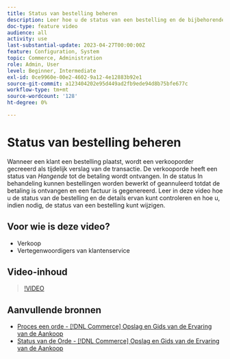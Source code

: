 ```yaml
---
title: Status van bestelling beheren
description: Leer hoe u de status van een bestelling en de bijbehorende details kunt controleren en hoe u de status van een bestelling kunt wijzigen.
doc-type: feature video
audience: all
activity: use
last-substantial-update: 2023-04-27T00:00:00Z
feature: Configuration, System
topic: Commerce, Administration
role: Admin, User
level: Beginner, Intermediate
exl-id: 0ce9960e-00e2-4602-9a12-4e12883b92e1
source-git-commit: a123404202e95d449ad2fb9ede94d8b75bfe677c
workflow-type: tm+mt
source-wordcount: '128'
ht-degree: 0%

---
```


# Status van bestelling beheren

Wanneer een klant een bestelling plaatst, wordt een verkooporder gecreeerd als tijdelijk verslag van de transactie. De verkooporde heeft een status van _Hangende_ tot de betaling wordt ontvangen. In de status In behandeling kunnen bestellingen worden bewerkt of geannuleerd totdat de betaling is ontvangen en een factuur is gegenereerd. Leer in deze video hoe u de status van de bestelling en de details ervan kunt controleren en hoe u, indien nodig, de status van een bestelling kunt wijzigen.

## Voor wie is deze video?

- Verkoop
- Vertegenwoordigers van klantenservice

## Video-inhoud

>[!VIDEO](https://video.tv.adobe.com/v/343935?quality=12&learn=on)

## Aanvullende bronnen

- [ Proces een orde -  [!DNL Commerce]  Opslag en Gids van de Ervaring van de Aankoop ](https://experienceleague.adobe.com/docs/commerce-admin/stores-sales/order-management/orders/order-processing.html?lang=nl-NL#process-an-order)
- [ Status van de Orde -  [!DNL Commerce]  Opslag en Gids van de Ervaring van de Aankoop ](https://experienceleague.adobe.com/docs/commerce-admin/stores-sales/order-management/orders/order-status.html?lang=nl-NL)
